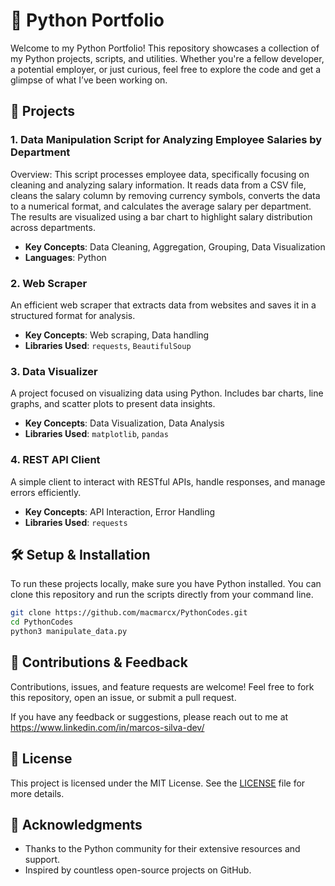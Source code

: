 # 🐍 Python Portfolio

Welcome to my Python Portfolio! This repository showcases a collection of my Python projects, scripts, and utilities. Whether you're a fellow developer, a potential employer, or just curious, feel free to explore the code and get a glimpse of what I’ve been working on.

## 🚀 Projects

### 1. **Data Manipulation Script for Analyzing Employee Salaries by Department**
Overview: This script processes employee data, specifically focusing on cleaning and analyzing salary information. It reads data from a CSV file, cleans the salary column by removing currency symbols, converts the data to a numerical format, and calculates the average salary per department. The results are visualized using a bar chart to highlight salary distribution across departments.
- **Key Concepts**: Data Cleaning, Aggregation, Grouping, Data Visualization
- **Languages**: Python

### 2. **Web Scraper**
An efficient web scraper that extracts data from websites and saves it in a structured format for analysis.
- **Key Concepts**: Web scraping, Data handling
- **Libraries Used**: `requests`, `BeautifulSoup`

### 3. **Data Visualizer**
A project focused on visualizing data using Python. Includes bar charts, line graphs, and scatter plots to present data insights.
- **Key Concepts**: Data Visualization, Data Analysis
- **Libraries Used**: `matplotlib`, `pandas`

### 4. **REST API Client**
A simple client to interact with RESTful APIs, handle responses, and manage errors efficiently.
- **Key Concepts**: API Interaction, Error Handling
- **Libraries Used**: `requests`

## 🛠️ Setup & Installation

To run these projects locally, make sure you have Python installed. You can clone this repository and run the scripts directly from your command line.

```bash
git clone https://github.com/macmarcx/PythonCodes.git
cd PythonCodes
python3 manipulate_data.py
```

## 🤝 Contributions & Feedback

Contributions, issues, and feature requests are welcome! Feel free to fork this repository, open an issue, or submit a pull request.

If you have any feedback or suggestions, please reach out to me at https://www.linkedin.com/in/marcos-silva-dev/

## 📄 License

This project is licensed under the MIT License. See the [LICENSE](LICENSE) file for more details.

## 🌟 Acknowledgments

- Thanks to the Python community for their extensive resources and support.
- Inspired by countless open-source projects on GitHub.

